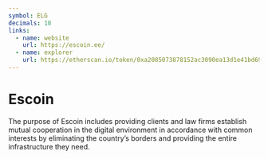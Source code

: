 ```yaml
---
symbol: ELG
decimals: 18
links:
  - name: website
    url: https://escoin.ee/
  - name: explorer
    url: https://etherscan.io/token/0xa2085073878152ac3090ea13d1e41bd69e60dc99
---
```


# Escoin

The purpose of Escoin includes providing clients and law firms establish mutual cooperation in the digital environment in accordance with common interests by eliminating the country’s borders and providing the entire infrastructure they need.
